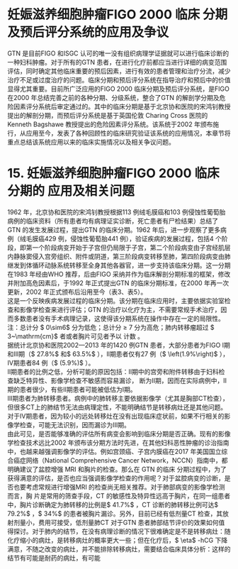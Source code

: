 # 妊娠滋养细胞肿瘤FIGO 2000 临床  分期及预后评分系统的应用及争议  
GTN 是目前FIGO 和ISGC 认可的唯一没有组织病理学证据就可以进行临床诊断的一种妇科肿瘤。对于所有的GTN 患者，在进行化疗前都应当进行详细的病变范围评估，同时确定其他临床重要的预后因素，进行有效的患者管理和治疗分流，减少治疗不足或过度治疗的问题。临床分期和预后评分系统在指导治疗和预后中的价值显得尤其重要。目前所广泛应用的FIGO 2000 临床分期及预后评分系统，是FIGO 在2000 年总结完善之前的各种分期、分级系统，整合了GTN 的解剖学分期及危险因素评分系统后审定通过的。其中的临床分期是基于北京协和医院的宋鸿钊教授提出的解剖分期，而预后评分系统是基于英国伦敦 Charing Cross 医院的 Kenneth Bagshawe 教授提出的危险因素评分系统。该系统于2002 年颁布施行，从应用至今，发表了各种回顾性的临床研究验证该系统的应用情况，本章节将重点总结该系统应用以来的临床实施情况以及相关争议问题。  
# 15. 妊娠滋养细胞肿瘤FIGO 2000 临床分期的 应用及相关问题  
1962 年，北京协和医院的宋鸿钊教授根据113 例绒毛膜癌和103 例侵蚀性葡萄胎病例的临床资料（所有患者均有病理证实诊断，死亡患者有尸检结果）总结了GTN 的发生发展过程，提出GTN 的临床分期。1962 年后，进一步观察了更多病例（绒毛膜癌429 例，侵蚀性葡萄胎441 例），验证疾病的发展过程，包括4 个阶段，即第一个阶段病变开始于子宫但仍局限于子宫，第二个阶段病变由子宫经肌层内静脉窦侵入宫旁组织、附件或阴道，第三阶段病变转移至肺，第四阶段病变由肺继发到体循环动脉系统转移至全身其他各器官，进一步支持该临床分期。这一分期在1983 年经由WHO 推荐，后由FIGO 采纳并作为临床解剖分期标准的框架，修改并附加高危因素后，于1992 年正式提出GTN 的临床分期标准，在2000 年再一次更新，2002 年正式颁布后沿用至今（表3、表5）。  
这是一个反映疾病发展过程的临床分期。该分期在临床应用时，主要依据实验室检查和影像学检查来进行评估；GTN 的治疗以化疗为主，不需要常规手术治疗，因而多数患者没有手术病理记录，这使得该分期系统在操作中存在一定的局限性。  
注：总计分 $ 0\sim6$   分为低危；总计分 ≥ 7  分为高危；肺内转移瘤超过 $ 3~\mathrm{cm}$      者或者胸片可见者予以 计数 。  
据统计北京协和医院2002—2013 年的1420 例GTN 患者，大部分患者为FIGO Ⅰ期和Ⅲ期（$ 27.8\%$  和$ 63.5\%$ ），Ⅱ期患者仅有27 例（$ \left(1.9\%\right)$ ），Ⅳ期患者84 例（$ (5.9\%)$ ）。  
Ⅱ期患者的比例之低，分析可能的原因包括：Ⅱ期中的宫旁和附件转移由于妇科检查缺乏特异性、影像学检查不敏感而容易漏诊， 断为Ⅱ期，因而在实际病例中，Ⅱ期的患者很少，有些Ⅱ期患者可能被低估为Ⅰ期。  
Ⅲ期患者为肺转移患者。病例中的肺转移主要依据影像学（尤其是胸部CT检查），但很多CT上的肺结节无法由病理定性，不能明确结节是转移病灶还是其他问题。  
对于Ⅳ期患者，因为较小的远处转移灶在没有出现临床症状前，如果不行相关的影像学检查，可能无法识别，因而漏诊为Ⅲ期。  
由此可见，是否能够准确的评估所有病变会影响到临床分期是否正确。现有的影像学检查技术远比2002 年颁布该分期方法时先进，在其他妇科恶性肿瘤的诊治指南中，也越来越强调影像学的评估。例如宫颈癌、子宫内膜癌在2017 年美国国立综合癌症网络（National Comprehensive Cancer Network，NCCN）指南中，都明确建议了盆腔增强 MRI  和胸片的检查。那么在 GTN  的临床 分期过程中，为了获得满意的评估，是否也应当强调影像学检查的作用呢？对于盆腔病变的诊断，是否也要考虑常规进行增强MRI  的检查尚无相关推荐。对于肺部病变的影像学检测而言，胸 片是常用的筛查手段，CT 的敏感性及特异性远高于胸片，在同一组患者中，胸片诊断确定为肺转移的比例是$ 41.7\%$ ，CT 诊断的肺转移比例可达$ 79.2\%$ ，$ 34\%$  的患者被胸片漏诊。另外，目前已经有低剂量CT 检查，其放射剂量小，费用可接受，低剂量肺CT 对于GTN 患者肺部结节评价的效果如何值得探讨。对于肺内的结节，在没有病理诊断的情况下很难确定是不是转移病灶：随化疗缩小的病灶，是转移病灶的概率更大一些；但在化疗后，$ \eta$ -hCG 下降满意，不随之改变的病灶，并不能排除转移病灶，需要结合临床具体分析：这样的结节有可能是耐药的病灶，有可能  
